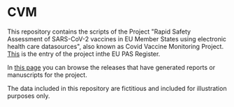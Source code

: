# CVM

This repository contains the scripts of the Project "Rapid Safety Assessment of SARS-CoV-2 vaccines in EU Member States using electronic health care datasources", also known as Covid Vaccine Monitoring Project. [This](https://www.encepp.eu/encepp/viewResource.htm?id=106482) is the entry of the project inthe EU PAS Register.

In [this page](https://github.com/VAC4EU/CVM/wiki/Covid-Readiness-Monitoring-final-scripts-repository) you can browse the releases that have generated reports or manuscripts for the project. 

The data included in this repository are fictitious and included for illustration purposes only. 
